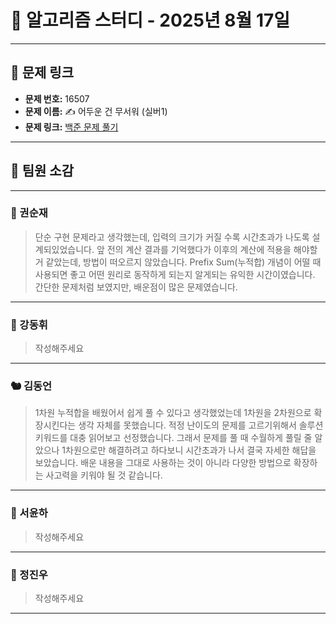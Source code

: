 # 📘 알고리즘 스터디 - 2025년 8월 17일

---

## 🔗 문제 링크

- **문제 번호:** 16507
- **문제 이름:** ✍️ 어두운 건 무서워 (실버1)
- **문제 링크:** [백준 문제 풀기](https://www.acmicpc.net/problem/16507)

---

## 💬 팀원 소감

---

### 🐥 권순재

> 단순 구현 문제라고 생각했는데, 입력의 크기가 커질 수록 시간초과가 나도록 설계되있었습니다. 앞 전의 계산 결과를 기억했다가 이후의 계산에 적용을 해야할거 같았는데, 방법이 떠오르지 않았습니다.
> Prefix Sum(누적합) 개념이 어떨 때 사용되면 좋고 어떤 원리로 동작하게 되는지 알게되는 유익한 시간이였습니다. 간단한 문제처럼 보였지만, 배운점이 많은 문제였습니다.

---

### 🐰 강동휘

> 작성해주세요

---

### 🐿️ 김동언

> 1차원 누적합을 배웠어서 쉽게 풀 수 있다고 생각했었는데 1차원을 2차원으로 확장시킨다는 생각 자체를 못했습니다. 적정 난이도의 문제를 고르기위해서 솔루션 키워드를 대충 읽어보고 선정했습니다. 그래서 문제를 풀 때 수월하게 풀릴 줄 알았으나 1차원으로만 해결하려고 하다보니 시간초과가 나서 결국 자세한 해답을 보았습니다. 배운 내용을 그대로 사용하는 것이 아니라 다양한 방법으로 확장하는 사고력을 키워야 될 것 같습니다.

---

### 🦊 서윤하

> 작성해주세요

---

### 🐳 정진우

> 작성해주세요

---
